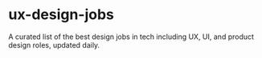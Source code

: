 # ux-design-jobs
A curated list of the best design jobs in tech including UX, UI, and product design roles, updated daily.

